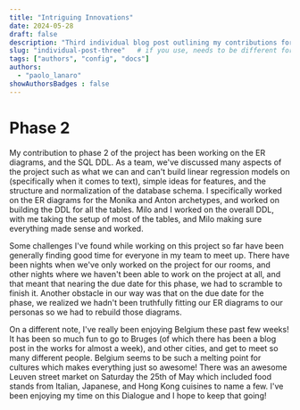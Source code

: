 ```yaml
---
title: "Intriguing Innovations"
date: 2024-05-28
draft: false
description: "Third individual blog post outlining my contributions for phase 2."
slug: "individual-post-three"   # if you use, needs to be different for every post
tags: ["authors", "config", "docs"]
authors:
  - "paolo_lanaro"
showAuthorsBadges : false 
---
```


# Phase 2

My contribution to phase 2 of the project has been working on the ER diagrams, and the SQL DDL. 
As a team, we've discussed many aspects of the project such as what we can and can't build linear regression models on (specifically when it comes to text),
simple ideas for features, and the structure and normalization of the database schema. I specifically worked on the ER diagrams for the Monika and Anton 
archetypes, and worked on building the DDL for all the tables. Milo and I worked on the overall DDL, with me taking the setup of most of the tables, and Milo
making sure everything made sense and worked.

Some challenges I've found while working on this project so far have been generally finding good time for everyone in my team to meet up. There have been
nights when we've only worked on the project for our rooms, and other nights where we haven't been able to work on the project at all, and that meant that 
nearing the due date for this phase, we had to scramble to finish it. Another obstacle in our way was that on the due date for the phase, we realized we 
hadn't been truthfully fitting our ER diagrams to our personas so we had to rebuild those diagrams.

On a different note, I've really been enjoying Belgium these past few weeks! It has been so much fun to go to Bruges (of which there has been a blog post in the 
works for almost a week), and other cities, and get to meet so many different people. Belgium seems to be such a melting point for cultures which makes everything 
just so awesome! There was an awesome Leuven street market on Saturday the 25th of May which included food stands from Italian, Japanese, and Hong Kong cuisines 
to name a few. I've been enjoying my time on this Dialogue and I hope to keep that going!
